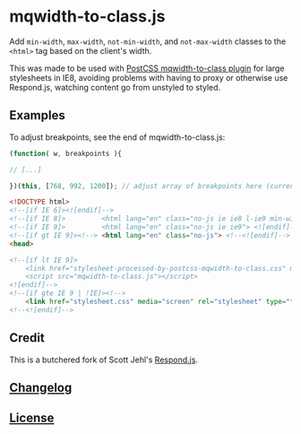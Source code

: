 # mqwidth-to-class.js

Add `min-width`, `max-width`, `not-min-width`, and `not-max-width` classes to the `<html>` tag based on the client's width.

This was made to be used with [PostCSS mqwidth-to-class plugin](https://github.com/notacouch/postcss-mqwidth-to-class) 
for large stylesheets in IE8, avoiding problems with having to proxy or otherwise use Respond.js, watching content go from unstyled to styled.

## Examples

To adjust breakpoints, see the end of mqwidth-to-class.js:
```javascript
(function( w, breakpoints ){

// [...]

})(this, [768, 992, 1200]); // adjust array of breakpoints here (currently based on Bootstrap)
```

```html
<!DOCTYPE html>
<!--[if IE 6]><![endif]-->
<!--[if IE 8]>         <html lang="en" class="no-js ie ie8 l-ie9 min-width-768px min-width-992px min-width-1200px"> <![endif]-->
<!--[if IE 9]>         <html lang="en" class="no-js ie ie9"> <![endif]-->
<!--[if gt IE 9]><!--> <html lang="en" class="no-js"> <!--<![endif]-->
<head>

<!--[if lt IE 9]>
	<link href="stylesheet-processed-by-postcss-mqwidth-to-class.css" media="screen" rel="stylesheet" type="text/css" />
	<script src="mqwidth-to-class.js"></script>
<![endif]-->
<!--[if gte IE 9 | !IE]><!-->
    <link href="stylesheet.css" media="screen" rel="stylesheet" type="text/css" />
<!--<![endif]-->
```

## Credit

This is a butchered fork of Scott Jehl's [Respond.js](https://github.com/scottjehl/Respond).

## [Changelog](CHANGELOG.md)

## [License](LICENSE)
